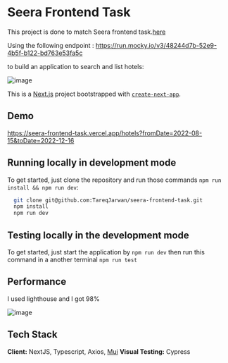 # Seera Frontend Task

This project is done to match Seera frontend task.[here](https://github.com/tajawal/code-challenge/blob/master/FE.md)

Using the following endpoint : https://run.mocky.io/v3/48244d7b-52e9-4b5f-b122-bd763e53fa5c

to build an application to search and list hotels:

![image](https://user-images.githubusercontent.com/43244626/173247372-acac58a9-f9f6-4748-9b9b-5a8a8bf4be32.png)


This is a [Next.js](https://nextjs.org/) project bootstrapped with [`create-next-app`](https://github.com/vercel/next.js/tree/canary/packages/create-next-app).

## Demo

https://seera-frontend-task.vercel.app/hotels?fromDate=2022-08-15&toDate=2022-12-16

## Running locally in development mode

To get started, just clone the repository and run those commands ```npm run install && npm run dev```:

```bash
  git clone git@github.com:TareqJarwan/seera-frontend-task.git
  npm install
  npm run dev
```
## Testing locally in the development mode

To get started, just start the application by ```npm run dev``` 
then run this command in a another terminal  ```npm run test```

## Performance

I used lighthouse and I got 98% 

![image](https://user-images.githubusercontent.com/43244626/173247808-933f7894-5aa5-4762-8b51-226fb41ae294.png)

## Tech Stack

**Client:** NextJS, Typescript, Axios, [Mui](https://mui.com/)
**Visual Testing:** Cypress